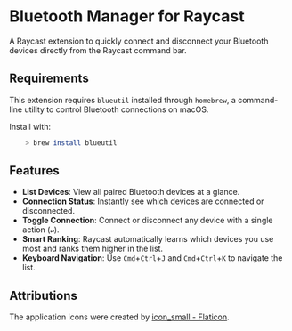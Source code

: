 # Bluetooth Manager for Raycast

A Raycast extension to quickly connect and disconnect your Bluetooth devices directly from the Raycast command bar.

## Requirements

This extension requires `blueutil` installed through `homebrew`, a command-line utility to control Bluetooth connections on macOS.

Install with:
```bash
    > brew install blueutil
```

## Features

- **List Devices**: View all paired Bluetooth devices at a glance.
- **Connection Status**: Instantly see which devices are connected or disconnected.
- **Toggle Connection**: Connect or disconnect any device with a single action (`↵`).
- **Smart Ranking**: Raycast automatically learns which devices you use most and ranks them higher in the list.
- **Keyboard Navigation**: Use `Cmd`+`Ctrl`+`J` and `Cmd`+`Ctrl`+`K` to navigate the list.

## Attributions

The application icons were created by [icon_small - Flaticon](https://www.flaticon.com/free-icons/bluetooth). 

